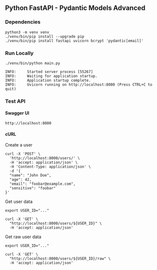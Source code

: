 ## Python FastAPI - Pydantic Models Advanced

### Dependencies
```shell
python3 -m venv venv
./venv/bin/pip install --upgrade pip 
./venv/bin/pip install fastapi uvicorn bcrypt 'pydantic[email]'
```

### Run Locally
```shell
./venv/bin/python main.py

INFO:     Started server process [55267]
INFO:     Waiting for application startup.
INFO:     Application startup complete.
INFO:     Uvicorn running on http://localhost:8000 (Press CTRL+C to quit)
```

### Test API
#### Swagger UI
```
http://localhost:8000
```

#### cURL
Create a user
```shell
curl -X 'POST' \
  'http://localhost:8000/users/' \
  -H 'accept: application/json' \
  -H 'Content-Type: application/json' \
  -d '{
  "name": "John Doe",
  "age": 42,
  "email": "foobar@example.com",
  "sensitive": "foobar"
}'
```

Get user data
```shell
export USER_ID="..."

curl -X 'GET' \
  "http://localhost:8000/users/${USER_ID}" \
  -H 'accept: application/json'
```

Get raw user data
```shell
export USER_ID="..."

curl -X 'GET' \
  "http://localhost:8000/users/${USER_ID}/raw" \
  -H 'accept: application/json'
```
